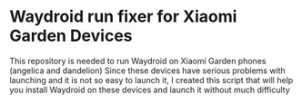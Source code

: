# Waydroid run fixer for Xiaomi Garden Devices
This repository is needed to run Waydroid on Xiaomi Garden phones (angelica and dandelion)  Since these devices have serious problems with launching and it is not so easy to launch it, I created this script that will help you install Waydroid on these devices and launch it without much difficulty
